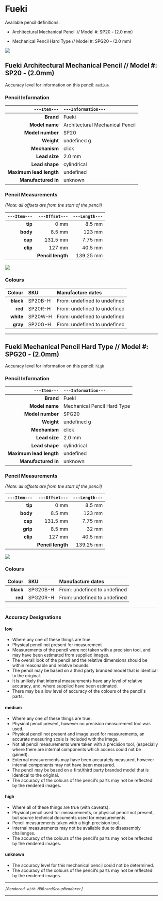 # Fueki

Available pencil definitions:

 - Architectural Mechanical Pencil // Model #: SP20 - (2.0 mm) 

 - Mechanical Pencil Hard Type // Model #: SPG20 - (2.0 mm) 



<img src="./fueki/fueki-brand-grouped.png" />

## Fueki Architectural Mechanical Pencil // Model #: SP20 - (2.0mm) 

Accuracy level for information on this pencil: `medium`

### Pencil Information

| `---Item---` | `---Information---` |
| ---: | :--- |
| **Brand** | Fueki |
| **Model name** | Architectural Mechanical Pencil |
| **Model number** | SP20 |
| **Weight** | undefined g |
| **Mechanism** | click |
| **Lead size** | 2.0 mm |
| **Lead shape** | cylindrical |
| **Maximum lead length** | undefined |
| **Manufactured in** | unknown |
### Pencil Measurements

_(Note: all offsets are from the start of the pencil)_

| `---Item---` | `---Offset---` | `---Length---` |
| ---: | ---: | ---: |
| **tip** | 0 mm | 8.5 mm |
| **body** | 8.5 mm | 123 mm |
| **cap** | 131.5 mm | 7.75 mm |
| **clip** | 127 mm | 40.5 mm |
| | **Pencil length** | 139.25 mm |




<img src="./fueki/architectural-mechanical-pencil-SP20-2.0-grouped.png" />



### Colours



| Colour | SKU | Manufacture dates |
| ---: | :--- | :--- |
| **black** | SP20B-H | From: undefined to undefined |
| **red** | SP20R-H | From: undefined to undefined |
| **white** | SP20W-H | From: undefined to undefined |
| **gray** | SP20G-H | From: undefined to undefined |


---

## Fueki Mechanical Pencil Hard Type // Model #: SPG20 - (2.0mm) 

Accuracy level for information on this pencil: `high`

### Pencil Information

| `---Item---` | `---Information---` |
| ---: | :--- |
| **Brand** | Fueki |
| **Model name** | Mechanical Pencil Hard Type |
| **Model number** | SPG20 |
| **Weight** | undefined g |
| **Mechanism** | click |
| **Lead size** | 2.0 mm |
| **Lead shape** | cylindrical |
| **Maximum lead length** | undefined |
| **Manufactured in** | unknown |
### Pencil Measurements

_(Note: all offsets are from the start of the pencil)_

| `---Item---` | `---Offset---` | `---Length---` |
| ---: | ---: | ---: |
| **tip** | 0 mm | 8.5 mm |
| **body** | 8.5 mm | 123 mm |
| **cap** | 131.5 mm | 7.75 mm |
| **grip** | 8.5 mm | 32 mm |
| **clip** | 127 mm | 40.5 mm |
| | **Pencil length** | 139.25 mm |




<img src="./fueki/mechanical-pencil-hard-type-SPG20-2.0-grouped.png" />



### Colours



| Colour | SKU | Manufacture dates |
| ---: | :--- | :--- |
| **black** | SPG20B-H | From: undefined to undefined |
| **red** | SPG20R-H | From: undefined to undefined |


---

### Accuracy Designations

#### low

 - Where any one of these things are true.
 - Physical pencil not present for measurement
 - Measurements of the pencil were not taken with a precision tool, and may have been estimated from supplied images.
 - The overall look of the pencil and the relative dimensions should be within reasonable and relative bounds.
 - The pencil may be based on a third party branded model that is identical to the original.
 - It is unlikely that internal measurements have any level of relative accuracy, and, where supplied have been estimated.
 - There may be a low level of accuracy of the colours of the pencil's parts.

#### medium

 - Where any one of these things are true.
 - Physical pencil present, however no precision measurement tool was used.
 - Physical pencil not present and image used for measurements, an accurate measuring scale is included with the image.
 - Not all pencil measurements were taken with a precision tool, (especially where there are internal components which access could not be gained).
 - External measurements may have been accurately measured, however internal components may not have been measured.
 - The pencil may be based on a first/third party branded model that is identical to the original.
 - The accuracy of the colours of the pencil's parts may not be reflected by the rendered images.

#### high

 - Where all of these things are true (with caveats).
 - Physical pencil used for measurements, or physical pencil not present, but source technical documents used for measurements.
 - Pencil measurements taken with a high precision tool.
 - Internal measurements may not be available due to disassembly challenges.
 - The accuracy of the colours of the pencil's parts may not be reflected by the rendered images.

#### unknown

 - The accuracy level for this mechanical pencil could not be determined.
 - The accuracy of the colours of the pencil's parts may not be reflected by the rendered images.



---

_`[Rendered with MDBrandGroupRenderer]`_

---

